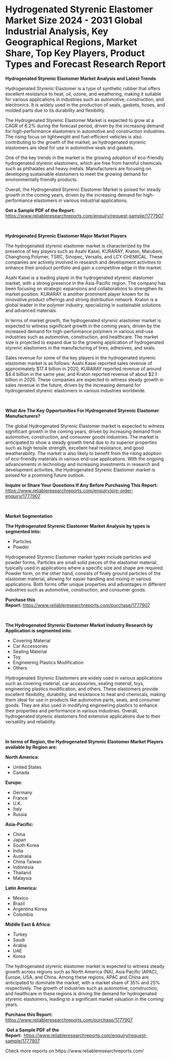 <p><h1>Hydrogenated Styrenic Elastomer Market Size 2024 - 2031 Global Industrial Analysis, Key Geographical Regions, Market Share, Top Key Players, Product Types and Forecast Research Report</h1></p><p><strong>Hydrogenated Styrenic Elastomer Market Analysis and Latest Trends</strong></p>
<p><p>Hydrogenated Styrenic Elastomer is a type of synthetic rubber that offers excellent resistance to heat, oil, ozone, and weathering, making it suitable for various applications in industries such as automotive, construction, and electronics. It is widely used in the production of seals, gaskets, hoses, and molded parts due to its durability and flexibility.</p><p>The Hydrogenated Styrenic Elastomer Market is expected to grow at a CAGR of 6.2% during the forecast period, driven by the increasing demand for high-performance elastomers in automotive and construction industries. The rising focus on lightweight and fuel-efficient vehicles is also contributing to the growth of the market, as hydrogenated styrenic elastomers are ideal for use in automotive seals and gaskets.</p><p>One of the key trends in the market is the growing adoption of eco-friendly hydrogenated styrenic elastomers, which are free from harmful chemicals such as phthalates and heavy metals. Manufacturers are focusing on developing sustainable elastomers to meet the growing demand for environmentally friendly products.</p><p>Overall, the Hydrogenated Styrenic Elastomer Market is poised for steady growth in the coming years, driven by the increasing demand for high-performance elastomers in various industrial applications.</p></p>
<p><strong>Get a Sample PDF of the Report:&nbsp;</strong> <a href="https://www.reliableresearchreports.com/enquiry/request-sample/1777907">https://www.reliableresearchreports.com/enquiry/request-sample/1777907</a></p>
<p>&nbsp;</p>
<p><strong>Hydrogenated Styrenic Elastomer Major Market Players</strong></p>
<p><p>The hydrogenated styrenic elastomer market is characterized by the presence of key players such as Asahi Kasei, KURARAY, Kraton, Marubeni, Changhong Polymer, TSRC, Sinopec, Versalis, and LCY CHEMICAL. These companies are actively involved in research and development activities to enhance their product portfolio and gain a competitive edge in the market.</p><p>Asahi Kasei is a leading player in the hydrogenated styrenic elastomer market, with a strong presence in the Asia-Pacific region. The company has been focusing on strategic expansions and collaborations to strengthen its market position. KURARAY is another prominent player known for its innovative product offerings and strong distribution network. Kraton is a global leader in the polymer industry, specializing in sustainable solutions and advanced materials.</p><p>In terms of market growth, the hydrogenated styrenic elastomer market is expected to witness significant growth in the coming years, driven by the increased demand for high-performance polymers in various end-use industries such as automotive, construction, and healthcare. The market size is projected to expand due to the growing application of hydrogenated styrenic elastomers in the manufacturing of tires, adhesives, and seals.</p><p>Sales revenue for some of the key players in the hydrogenated styrenic elastomer market is as follows: Asahi Kasei reported sales revenue of approximately $17.4 billion in 2020, KURARAY reported revenue of around $4.4 billion in the same year, and Kraton reported revenue of about $2.1 billion in 2020. These companies are expected to witness steady growth in sales revenue in the future, driven by the increasing demand for hydrogenated styrenic elastomers in various industries worldwide.</p></p>
<p>&nbsp;</p>
<p><strong>What Are The Key Opportunities For Hydrogenated Styrenic Elastomer Manufacturers?</strong></p>
<p><p>The global Hydrogenated Styrenic Elastomer market is expected to witness significant growth in the coming years, driven by increasing demand from automotive, construction, and consumer goods industries. The market is anticipated to show a steady growth trend due to its superior properties such as high tensile strength, excellent heat resistance, and good weatherability. The market is also likely to benefit from the rising adoption of eco-friendly materials in various end-use applications. With the ongoing advancements in technology and increasing investments in research and development activities, the Hydrogenated Styrenic Elastomer market is poised for a promising future outlook.</p></p>
<p><strong>Inquire or Share Your Questions If Any Before Purchasing This Report:</strong> <a href="https://www.reliableresearchreports.com/enquiry/pre-order-enquiry/1777907">https://www.reliableresearchreports.com/enquiry/pre-order-enquiry/1777907</a></p>
<p>&nbsp;</p>
<p><strong>Market Segmentation</strong></p>
<p><strong>The Hydrogenated Styrenic Elastomer Market Analysis by types is segmented into:</strong></p>
<p><ul><li>Particles</li><li>Powder</li></ul></p>
<p><p>Hydrogenated Styrenic Elastomer market types include particles and powder forms. Particles are small solid pieces of the elastomer material, typically used in applications where a specific size and shape are required. Powder form, on the other hand, consists of finely ground particles of the elastomer material, allowing for easier handling and mixing in various applications. Both forms offer unique properties and advantages in different industries such as automotive, construction, and consumer goods.</p></p>
<p><strong>Purchase this Report:&nbsp;</strong><a href="https://www.reliableresearchreports.com/purchase/1777907">https://www.reliableresearchreports.com/purchase/1777907</a></p>
<p>&nbsp;</p>
<p><strong>The Hydrogenated Styrenic Elastomer Market Industry Research by Application is segmented into:</strong></p>
<p><ul><li>Covering Material</li><li>Car Accessories</li><li>Sealing Material</li><li>Toy</li><li>Engineering Plastics Modification</li><li>Others</li></ul></p>
<p><p>Hydrogenated Styrenic Elastomers are widely used in various applications such as covering material, car accessories, sealing material, toys, engineering plastics modification, and others. These elastomers provide excellent flexibility, durability, and resistance to heat and chemicals, making them ideal for use in products like automotive parts, seals, and consumer goods. They are also used in modifying engineering plastics to enhance their properties and performance in various industries. Overall, hydrogenated styrenic elastomers find extensive applications due to their versatility and reliability.</p></p>
<p>&nbsp;</p>
<p><strong>In terms of Region, the Hydrogenated Styrenic Elastomer Market Players available by Region are:</strong></p>
<p>
    <p> <strong> North America: </strong>
        <ul>
            <li>United States</li>
            <li>Canada</li>
        </ul>
        </p> 
    <p> <strong> Europe: </strong>
        <ul>
            <li>Germany</li>
            <li>France</li>
            <li>U.K.</li>
            <li>Italy</li>
            <li>Russia</li>
        </ul>
        </p> 
    <p> <strong> Asia-Pacific: </strong>
        <ul>
            <li>China</li>
            <li>Japan</li>
            <li>South Korea</li>
            <li>India</li>
            <li>Australia</li>
            <li>China Taiwan</li>
            <li>Indonesia</li>
            <li>Thailand</li>
            <li>Malaysia</li>
        </ul>
        </p> 
    <p> <strong> Latin America: </strong>
        <ul>
            <li>Mexico</li>
            <li>Brazil</li>
            <li>Argentina Korea</li>
            <li>Colombia</li>
        </ul>
        </p> 
    <p> <strong> Middle East & Africa: </strong>
        <ul>
            <li>Turkey</li>
            <li>Saudi</li>
            <li>Arabia</li>
            <li>UAE</li>
            <li>Korea</li>
        </ul>
    </p>
    </p>
<p><p>The hydrogenated styrenic elastomer market is expected to witness steady growth across regions such as North America (NA), Asia Pacific (APAC), Europe, USA, and China. Among these regions, APAC and China are anticipated to dominate the market, with a market share of 35% and 25% respectively. The growth of industries such as automotive, construction, and healthcare in these regions is driving the demand for hydrogenated styrenic elastomers, leading to a significant market valuation in the coming years.</p></p>
<p><strong>Purchase this Report: </strong><a href="https://www.reliableresearchreports.com/purchase/1777907">https://www.reliableresearchreports.com/purchase/1777907</a></p>
<p>&nbsp;<strong>Get a Sample PDF of the Report:&nbsp;&nbsp;</strong><a href="https://www.reliableresearchreports.com/enquiry/request-sample/1777907">https://www.reliableresearchreports.com/enquiry/request-sample/1777907</a></p>
<p><strong></strong></p>
<p>Check more reports on https://www.reliableresearchreports.com/</p>
